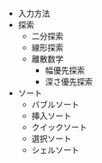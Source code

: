 - 入力方法
- 探索
  - 二分探索
  - 線形探索
  - 離散数学
    - 幅優先探索
    - 深さ優先探索
- ソート
  - バブルソート
  - 挿入ソート
  - クイックソート
  - 選択ソート
  - シェルソート
